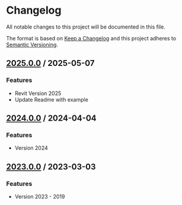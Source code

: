# Changelog
All notable changes to this project will be documented in this file.

The format is based on [Keep a Changelog](http://keepachangelog.com/en/1.0.0/)
and this project adheres to [Semantic Versioning](http://semver.org/spec/v2.0.0.html).

## [2025.0.0] / 2025-05-07
### Features
- Revit Version 2025
- Update Readme with example

## [2024.0.0] / 2024-04-04
### Features
- Version 2024

## [2023.0.0] / 2023-03-03
### Features
- Version 2023 - 2019

[vNext]: ../../compare/2023.0.0...HEAD
[2025.0.0]: ../../compare/2024.0.0...2025.0.0
[2024.0.0]: ../../compare/2023.0.0...2024.0.0
[2023.0.0]: ../../compare/2023.0.0